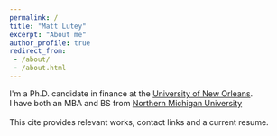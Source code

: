 ```yaml
---
permalink: /
title: "Matt Lutey"
excerpt: "About me"
author_profile: true
redirect_from:
 - /about/
 - /about.html
---
```



I'm a Ph.D. candidate in finance at the [University of New Orleans](https://www.uno.edu).<br>
I have both an MBA and BS from [Northern Michigan University](https://www.nmu.edu)<br>
<br>
This cite provides relevant works, contact links and a current resume.
